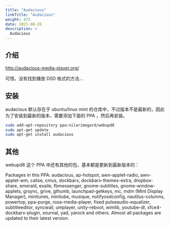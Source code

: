 ```yaml
---
title: "Audacious"
linkTitle: "Audacious"
weight: 472
date: 2021-08-26
description: >
  Audacious
---
```


## 介绍

http://audacious-media-player.org/

可惜，没有找到播放 DSD 格式的方法...

## 安装

audacious 默认存在于 ubuntu/linux mint 的仓库中，不过版本不是最新的，因此为了安装到最新的版本，需要添加下面的 PPA ，然后再安装。

```bash
sudo add-apt-repository ppa:nilarimogard/webupd8
sudo apt-get update
sudo apt-get install audacious
```

## 其他

webupd8 这个 PPA 中还有其他的包，基本都是更新到最新版本的：

Packages in this PPA: audacious, ap-hotspot, awn-applet-radio, awn-applet-wm, calise, cmus, dockbarx, dockbarx-themes-extra, dropbox-share, emerald, exaile, fbmessenger, gnome-subtitles, gnome-window-applets, grsync, grive, gthumb, launchpad-getkeys, mc, mdm (Mint Display Manager), minitunes, minitube, musique, notifyosdconfig, nautilus-columns, powertop, ppa-purge, rosa-media-player, fixed pulseaudio-equalizer, subtitleeditor, syncwall, umplayer, unity-reboot, wimlib, youtube-dl, xfce4-dockbarx-plugin, xournal, yad, yarock and others. Almost all packages are updated to their latest version.
